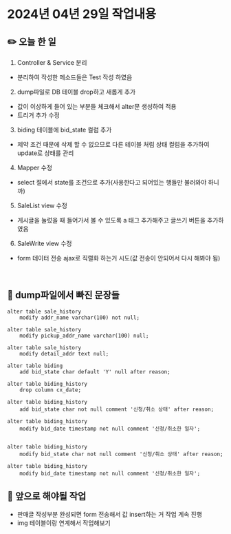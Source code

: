 # 2024년 04년 29일 작업내용

## :pencil2: 오늘 한 일

1. Controller & Service 분리

- 분리하여 작성한 메소드들은 Test 작성 하였음

2. dump파일로 DB 테이블 drop하고 새롭게 추가

- 값이 이상하게 들어 있는 부분들 체크해서 alter문 생성하여 적용
- 트리거 추가 수정

3. biding 테이블에 bid_state 컬럼 추가

- 제약 조건 때문에 삭제 할 수 없으므로 다른 테이블 처럼 상태 컬럼을 추가하여 update로 상태를 관리

4. Mapper 수정

- select 절에서 state를 조건으로 추가(사용한다고 되어있는 행들만 불러와야 하니까)

5. SaleList view 수정

- 게시글을 눌렀을 때 들어가서 볼 수 있도록 a 태그 추가해주고 글쓰기 버튼을 추가하였음

6. SaleWrite view 수정

- form 데이터 전송 ajax로 직렬화 하는거 시도(값 전송이 안되어서 다시 해봐야 됨)

<br>

## :strawberry: dump파일에서 빠진 문장들

```
alter table sale_history
    modify addr_name varchar(100) not null;

alter table sale_history
    modify pickup_addr_name varchar(100) null;

alter table sale_history
    modify detail_addr text null;

alter table biding
    add bid_state char default 'Y' null after reason;

alter table biding_history
    drop column cx_date;

alter table biding_history
    add bid_state char not null comment '신청/취소 상태' after reason;

alter table biding_history
    modify bid_date timestamp not null comment '신청/취소한 일자';


alter table biding_history
    modify bid_state char not null comment '신청/취소 상태' after reason;

alter table biding_history
    modify bid_date timestamp not null comment '신청/취소한 일자';

```

## :cherries: 앞으로 해야될 작업

- 판매글 작성부분 완성되면 form 전송해서 값 insert하는 거 작업 계속 진행
- img 테이블이랑 연계해서 작업해보기
